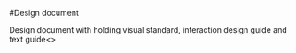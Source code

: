 #Design document
<p>Design document with holding visual standard, interaction design guide and text guide<>
